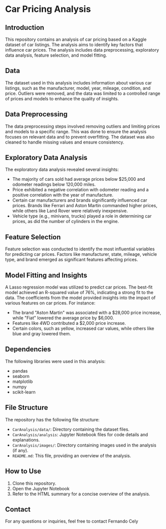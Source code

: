 # Car Pricing Analysis

## Introduction

This repository contains an analysis of car pricing based on a Kaggle dataset of car listings. The analysis aims to identify key factors that influence car prices. The analysis includes data preprocessing, exploratory data analysis, feature selection, and model fitting.

## Data

The dataset used in this analysis includes information about various car listings, such as the manufacturer, model, year, mileage, condition, and price. Outliers were removed, and the data was limited to a controlled range of prices and models to enhance the quality of insights.

## Data Preprocessing

The data preprocessing steps involved removing outliers and limiting prices and models to a specific range. This was done to ensure the analysis focuses on relevant data and to prevent overfitting. The dataset was also cleaned to handle missing values and ensure consistency.

## Exploratory Data Analysis

The exploratory data analysis revealed several insights:

- The majority of cars sold had average prices below $25,000 and odometer readings below 120,000 miles.
- Price exhibited a negative correlation with odometer reading and a positive correlation with the year of manufacture.
- Certain car manufacturers and brands significantly influenced car prices. Brands like Ferrari and Aston Martin commanded higher prices, while others like Land Rover were relatively inexpensive.
- Vehicle type (e.g., minivans, trucks) played a role in determining car prices, as did the number of cylinders in the engine.

## Feature Selection

Feature selection was conducted to identify the most influential variables for predicting car prices. Factors like manufacturer, state, mileage, vehicle type, and brand emerged as significant features affecting prices.

## Model Fitting and Insights

A Lasso regression model was utilized to predict car prices. The best-fit model achieved an R-squared value of 76%, indicating a strong fit to the data. The coefficients from the model provided insights into the impact of various features on car prices. For instance:

- The brand "Aston Martin" was associated with a $28,000 price increase, while "Fiat" lowered the average price by $6,000.
- Features like 4WD contributed a $2,000 price increase.
- Certain colors, such as yellow, increased car values, while others like blue and gray lowered them.

## Dependencies

The following libraries were used in this analysis:

- pandas
- seaborn
- matplotlib
- numpy
- scikit-learn

## File Structure

The repository has the following file structure:

- `CarAnalysis/data/`: Directory containing the dataset files.
- `CarAnalysis/analysis`: Jupyter Notebook files for code details and explanations.
- `CarAnalysis/images/`: Directory containing images used in the analysis (if any).
- `README.md`: This file, providing an overview of the analysis.

## How to Use

1. Clone this repository.
2. Open the Jupyter Notebook 
3. Refer to the HTML summary for a concise overview of the analysis.

## Contact

For any questions or inquiries, feel free to contact Fernando Cely
